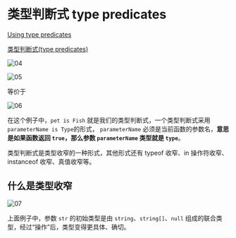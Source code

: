 # 类型判断式 type predicates

[Using type predicates](https://www.typescriptlang.org/docs/handbook/2/narrowing.html#using-type-predicates)

[类型判断式(type predicates)](https://ts.yayujs.com/handbook/Narrowing.html#%E7%B1%BB%E5%9E%8B%E5%88%A4%E6%96%AD%E5%BC%8F-type-predicates)

![04](https://blog-1320825986.cos.ap-nanjing.myqcloud.com/20230713/04.png)

![05](https://blog-1320825986.cos.ap-nanjing.myqcloud.com/20230713/05.png)

等价于

![06](https://blog-1320825986.cos.ap-nanjing.myqcloud.com/20230713/06.png)

在这个例子中，`pet is Fish` 就是我们的类型判断式，一个类型判断式采用 `parameterName is Type`的形式， `parameterName` 必须是当前函数的参数名，**意思是如果函数返回 `true`，那么参数 `parameterName` 类型就是 `type`**。

类型判断式是类型收窄的一种形式，其他形式还有 typeof 收窄、in 操作符收窄、instanceof 收窄、真值收窄等。

## 什么是类型收窄

![07](https://blog-1320825986.cos.ap-nanjing.myqcloud.com/20230713/07.png)

上面例子中，参数 `str` 的初始类型是由 `string`、`string[]`、`null` 组成的联合类型，经过“操作”后，类型变得更具体、确切。


